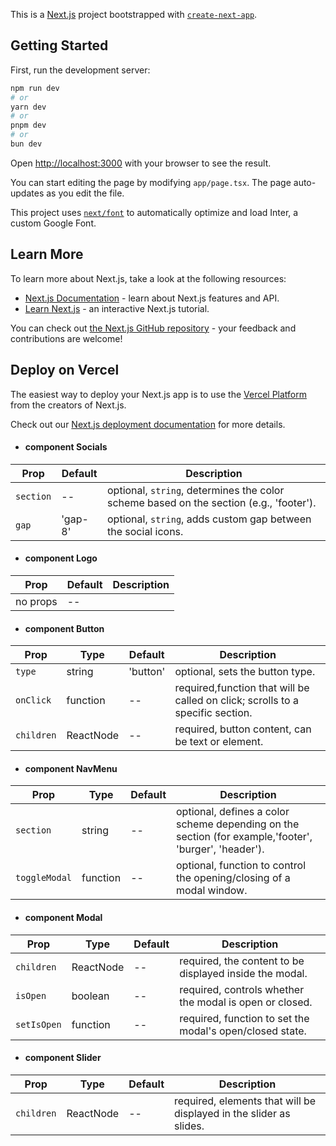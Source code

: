 This is a [Next.js](https://nextjs.org/) project bootstrapped with [`create-next-app`](https://github.com/vercel/next.js/tree/canary/packages/create-next-app).

## Getting Started

First, run the development server:

```bash
npm run dev
# or
yarn dev
# or
pnpm dev
# or
bun dev
```

Open [http://localhost:3000](http://localhost:3000) with your browser to see the result.

You can start editing the page by modifying `app/page.tsx`. The page auto-updates as you edit the file.

This project uses [`next/font`](https://nextjs.org/docs/basic-features/font-optimization) to automatically optimize and load Inter, a custom Google Font.

## Learn More

To learn more about Next.js, take a look at the following resources:

- [Next.js Documentation](https://nextjs.org/docs) - learn about Next.js features and API.
- [Learn Next.js](https://nextjs.org/learn) - an interactive Next.js tutorial.

You can check out [the Next.js GitHub repository](https://github.com/vercel/next.js/) - your feedback and contributions are welcome!

## Deploy on Vercel

The easiest way to deploy your Next.js app is to use the [Vercel Platform](https://vercel.com/new?utm_medium=default-template&filter=next.js&utm_source=create-next-app&utm_campaign=create-next-app-readme) from the creators of Next.js.

Check out our [Next.js deployment documentation](https://nextjs.org/docs/deployment) for more details.

- #### component Socials

| Prop      | Default | Description                                                                            |
| --------- | ------- | -------------------------------------------------------------------------------------- |
| `section` | --      | optional, `string`, determines the color scheme based on the section (e.g., 'footer'). |
| `gap`     | 'gap-8' | optional, `string`, adds custom gap between the social icons.                          |

- #### component Logo

| Prop     | Default | Description |
| -------- | ------- | ----------- |
| no props | --      |             |

- #### component Button

| Prop       | Type      | Default  | Description                                                                    |
| ---------- | --------- | -------- | ------------------------------------------------------------------------------ |
| `type`     | string    | 'button' | optional, sets the button type.                                                |
| `onClick`  | function  | --       | required,function that will be called on click; scrolls to a specific section. |
| `children` | ReactNode | --       | required, button content, can be text or element.                              |

- #### component NavMenu

| Prop          | Type     | Default | Description                                                                                           |
| ------------- | -------- | ------- | ----------------------------------------------------------------------------------------------------- |
| `section`     | string   | --      | optional, defines a color scheme depending on the section (for example,'footer', 'burger', 'header'). |
| `toggleModal` | function | --      | optional, function to control the opening/closing of a modal window.                                  |

- #### component Modal

| Prop        | Type      | Default | Description                                              |
| ----------- | --------- | ------- | -------------------------------------------------------- |
| `children`  | ReactNode | --      | required, the content to be displayed inside the modal.  |
| `isOpen`    | boolean   | --      | required, controls whether the modal is open or closed.  |
| `setIsOpen` | function  | --      | required, function to set the modal's open/closed state. |

- #### component Slider

| Prop            | Type      | Default               | Description                                                                     |
| --------------- | --------- | --------------------- | ------------------------------------------------------------------------------- |
| `children`      | ReactNode | --                    | required, elements that will be displayed in the slider as slides.              |

